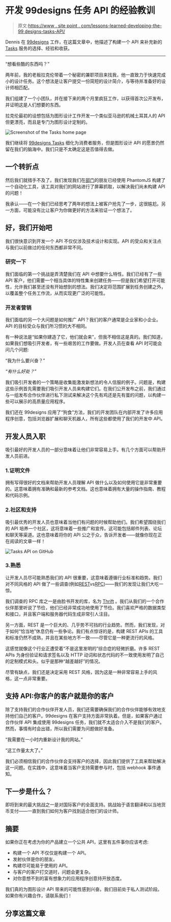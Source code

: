 # 开发 99designs 任务 API 的经验教训

> 原文:[https://www . site point . com/lessons-learned-developing-the-99 designs-tasks-API/](https://www.sitepoint.com/lessons-learned-developing-the-99designs-tasks-api/)

Dennis 在 [99designs](http://99designs.com/) 工作，在这篇文章中，他描述了构建一个 API 来补充新的 [Tasks](https://99designs.com/tasks/) 服务的选择、经验和收获。

* * *

“想看些酷的东西吗？”

两年前，我的老板拉克伦带着一个秘密的兼职项目来找我，他一直致力于快速完成小的设计任务。这个想法是让客户提交一份简短的设计简介，与等待并准备好的设计师相匹配。

我们组建了一个小团队，并在接下来的两个月里疯狂工作，以获得首次公开发布，并证明这是人们想要的东西。

拉克伦最初的设想包括为图形设计工作开发一个类似亚马逊的机械土耳其人的 API 但更漂亮，而且是专门为图形设计定制的。

![Screenshot of the Tasks home page](../Images/2cb42f153e2c7b8e9d256b64884ce0de.png)

我们继续将 [99designs Tasks](https://99designs.com/tasks/) 细化为消费者服务，但是图形设计 API 的愿景仍然留在我们的脑海中。我们只是不太确定这是否值得去做。

## 一个转折点

然后我们就措手不及了。我们发现我们在[部门](https://segment.com/)的朋友已经使用 PhantomJS 构建了一个自动化工具，该工具对我们的网站进行了屏幕抓取，以解决我们尚未构建 API 的问题！

我承认——在一个我们已经思考了两年的想法上被客户抢先了一步，这很尴尬。另一方面，可能没有比让客户为你做更好的方法来验证一个想法了。

## 好，我们开始吧

我们很快意识到开发一个 API 不仅仅涉及技术设计和实现。API 的受众和关注点与我们以前做过的任何东西都非常不同。

### 研究一下

我们面临的第一个挑战是弄清楚我们在 API 中想要什么特性。我们已经有了一些 API 客户，他们需要一个相当具体的特性集来创建任务——但是我们希望打开可能性，允许我们甚至还没有开始想到的想法。我们决定将范围扩展到任务创建之外，以覆盖整个任务工作流，从而实现更广泛的可能性。

### 开发者营销

我们面临的另一个大问题是如何推广 API？我们的客户通常是企业家和小企业。API 的目标受众与我们所习惯的大不相同。

有一种说法是“如果你建造了它，他们就会来”，但我不相信这是真的。我们知道，如果我们想吸引开发者，有一些艰苦的工作要做。开发人员在查看 API 时可能会问几个问题:

“我为什么要兴奋？”

*“有什么好处？”*

我们吸引开发者的一个策略是收集能激发新想法的令人信服的例子。问题是，构建这些示例首先需要我们吸引开发人员来构建它们。在我们公开发布之前，我们通过与一组发布合作伙伴进行私下测试来解决这个先有鸡还是先有蛋的问题，以构建一些可以展示的高质量应用程序。

我们还在 99designs 应用了“狗食”方法，我们的开发团队在内部开发了许多应用程序创意，包括浏览器扩展和聊天机器人，所有这些都使用了我们的开发中 API。

## 开发人员入职

吸引最好的开发人员的一部分意味着让他们非常容易上手。有几个方面可以帮助开发人员前进。

### 1.证明文件

拥有写得很好的文档来帮助开发人员理解 API 做什么以及如何使用它是非常重要的。这意味着拥有准确和最新的参考文档。这也意味着拥有大量的操作指南、教程和代码示例。

### 2.社区和支持

吸引最优秀的开发人员也意味着当他们有问题的时候帮助他们。我们希望围绕我们的 API 培养一个社区，这将意味着一些推广和宣传。这可能包括邮件列表、论坛和聊天等渠道。这也意味着将你的 API 公之于众，告诉开发者——就像你现在正在阅读的文章一样！

![Tasks API on GitHub](../Images/b8b1c63666389be2c036480cfa8d9515.png)

### 3.熟悉

让开发人员尽可能熟悉我们的 API 很重要，这意味着遵循行业标准和趋势。我们对不同风格的 API 做了一些调查(例如[REST](https://en.wikipedia.org/wiki/Representational_state_transfer)vs[RPC](https://en.wikipedia.org/wiki/Remote_procedure_call))——我们的发现让我们大吃一惊。

我们调查的 RPC 库之一是由脸书开发的库，名为 [Thrift](https://en.wikipedia.org/wiki/Apache_Thrift) 。我们从我们的一个合作伙伴那里听说了节俭，他们已经非常成功地使用了节俭。我们喜欢严格的数据类型和接口，并且客户端和服务器代码生成非常引人注目。

另一方面，REST 是一个巨大的、几乎势不可挡的行业趋势。然而，我们发现，对于如何“恰当地”休息仍有一些争论。我们有点惊讶的是，构建 REST APIs 的工具和标准仍然不成熟，并且在某些地方不一致——尽管它是一种更流行的风格。

这感觉就像这个行业正遭受着“不是这里发明的”综合症的轻微折磨。许多 REST APIs 为身份验证和请求签名以及 HTTP 动词和状态代码的不一致使用发明了自己的定制模式和头。似乎是那种“越差越好”的情况。

尽管有缺点，我们还是决定采用 REST 风格，因为这是一种非常容易上手的风格，这一点非常重要。

## 支持 API:你客户的客户就是你的客户

除了支持我们的合作伙伴开发人员，我们还需要确保我们的合作伙伴能够有效地支持他们自己的客户。99designs 在客户支持方面非常执着。但是，如果客户通过合作伙伴 API 集成使用 99designs 任务，我们就不太适合介入不是我们的客户。然而，事情有时会出错，所以我们需要为问题做好准备。

“我需要在一小时内重新设计我的网站。”

“这工作量太大了。”

我们必须相信我们的合作伙伴会支持客户的选择，因此我们提供了工具来帮助解决这一问题。在实践中，这意味着当客户支持需要参与时，包括 webhook 事件通知。

## 下一步是什么？

即将到来的最大挑战之一是对国际客户的全面支持。挑战始于语言翻译和以当地货币支付——一直到我们如何为客户找到适合他们的设计师。

## 摘要

如果你正在考虑为你的产品建立一个公共 API，这里有五件事你应该考虑:

*   构建一个 API 不仅仅是构建一个 API。
*   发射伙伴是你的朋友。
*   构建尽可能易于使用的 API。
*   与客户的客户打交道时，问题会更复杂。
*   对你意想不到的富有想象力的应用程序创意持开放态度。

我们真的为图形设计 API 带来的可能性感到兴奋。我们目前处于私人测试阶段。如果你有兴趣合作，请联系我们！

## 分享这篇文章